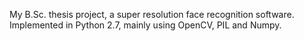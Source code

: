 My B.Sc. thesis project, a super resolution face recognition software.
Implemented in Python 2.7, mainly using OpenCV, PIL and Numpy.
